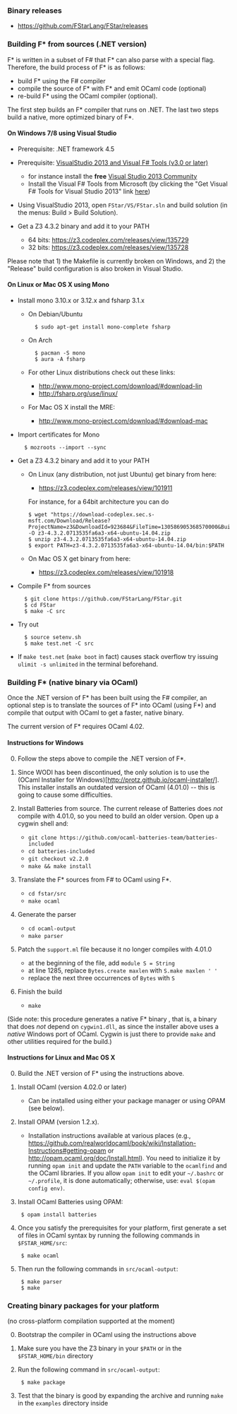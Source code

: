 ### Binary releases ###

- https://github.com/FStarLang/FStar/releases

### Building F* from sources (.NET version) ###

F* is written in a subset of F# that F* can also parse with a special flag.
Therefore, the build process of F* is as follows:

- build F* using the F# compiler
- compile the source of F* with F* and emit OCaml code (optional)
- re-build F* using the OCaml compiler (optional).

The first step builds an F* compiler that runs on .NET. The last two steps build
a native, more optimized binary of F*.

#### On Windows 7/8 using Visual Studio ####

  - Prerequisite: .NET framework 4.5

  - Prerequisite: [VisualStudio 2013 and Visual F# Tools (v3.0 or later)](http://fsharp.org/use/windows/)
    - for instance install the **free**
      [Visual Studio 2013 Community](https://www.visualstudio.com/en-us/products/visual-studio-community-vs.aspx)
    - Install the Visual F# Tools from Microsoft
      (by clicking the "Get Visual F# Tools for Visual Studio 2013"
       link [here](https://msdn.microsoft.com/en-us/vstudio/hh388569.aspx))

  - Using VisualStudio 2013, open `FStar/VS/FStar.sln` and build solution (in
      the menus: Build > Build Solution).

  - Get a Z3 4.3.2 binary and add it to your PATH
    - 64 bits: https://z3.codeplex.com/releases/view/135729
    - 32 bits: https://z3.codeplex.com/releases/view/135728

Please note that 1) the Makefile is currently broken on Windows, and 2) the
"Release" build configuration is also broken in Visual Studio.

#### On Linux or Mac OS X using Mono ####

  - Install mono 3.10.x or 3.12.x and fsharp 3.1.x

    - On Debian/Ubuntu

            $ sudo apt-get install mono-complete fsharp

    - On Arch

            $ pacman -S mono
            $ aura -A fsharp

    - For other Linux distributions check out these links:
      - http://www.mono-project.com/download/#download-lin
      - http://fsharp.org/use/linux/

    - For Mac OS X install the MRE:
      - http://www.mono-project.com/download/#download-mac

  - Import certificates for Mono

          $ mozroots --import --sync

  - Get a Z3 4.3.2 binary and add it to your PATH

    - On Linux (any distribution, not just Ubuntu) get binary from here:
      - https://z3.codeplex.com/releases/view/101911

      For instance, for a 64bit architecture you can do

          $ wget "https://download-codeplex.sec.s-msft.com/Download/Release?ProjectName=z3&DownloadId=923684&FileTime=130586905368570000&Build=20959" -O z3-4.3.2.0713535fa6a3-x64-ubuntu-14.04.zip
          $ unzip z3-4.3.2.0713535fa6a3-x64-ubuntu-14.04.zip
          $ export PATH=z3-4.3.2.0713535fa6a3-x64-ubuntu-14.04/bin:$PATH

    - On Mac OS X get binary from here:
      - https://z3.codeplex.com/releases/view/101918

  - Compile F* from sources

          $ git clone https://github.com/FStarLang/FStar.git
          $ cd FStar
          $ make -C src

  - Try out

          $ source setenv.sh
          $ make test.net -C src

  - If `make test.net` (`make boot` in fact) causes stack overflow try
    issuing `ulimit -s unlimited` in the terminal beforehand.


### Building F* (native binary via OCaml) ###

Once the .NET version of F* has been built using the F# compiler, an optional
step is to translate the sources of F* into OCaml (using F*) and compile that
output with OCaml to get a faster, native binary.

The current version of F* requires OCaml 4.02.

#### Instructions for Windows ####

0. Follow the steps above to compile the .NET version of F*.

1. Since WODI has been discontinued, the only solution is to use the (OCaml
   Installer for Windows)[http://protz.github.io/ocaml-installer/]. This
   installer installs an outdated version of OCaml (4.01.0) -- this is going to
   cause some difficulties.

2. Install Batteries from source. The current release of Batteries does *not*
   compile with 4.01.0, so you need to build an older version. Open up a cygwin
   shell and:
      * `git clone https://github.com/ocaml-batteries-team/batteries-included`
      * `cd batteries-included`
      * `git checkout v2.2.0`
      * `make && make install`

3. Translate the F* sources from F# to OCaml using F*.
      * `cd fstar/src`
      * `make ocaml`

4. Generate the parser
      * `cd ocaml-output`
      * `make parser`

5. Patch the `support.ml` file because it no longer compiles with 4.01.0
      * at the beginning of the file, add `module S = String`
      * at line 1285, replace `Bytes.create maxlen` with
        `S.make maxlen ' '`
      * replace the next three occurrences of `Bytes` with `S`

6. Finish the build
      * `make`

(Side note: this procedure generates a native F* binary , that is, a binary that
does *not* depend on `cygwin1.dll`, as since the installer above uses a
*native* Windows port of OCaml.  Cygwin is just there to provide `make` and
other utilities required for the build.)

#### Instructions for Linux and Mac OS X ####

0. Build the .NET version of F* using the instructions above.

0. Install OCaml (version 4.02.0 or later)
   - Can be installed using either your package manager or using OPAM
     (see below).

1. Install OPAM (version 1.2.x).
   - Installation instructions available at various places
     (e.g., https://github.com/realworldocaml/book/wiki/Installation-Instructions#getting-opam
     or http://opam.ocaml.org/doc/Install.html).
     You need to initialize it by running `opam init` and update the `PATH`
     variable to the `ocamlfind` and the OCaml libraries. If you allow
     `opam init` to edit your `~/.bashrc` or `~/.profile`, it is done
     automatically; otherwise, use: `eval $(opam config env)`.

2. Install OCaml Batteries using OPAM:

        $ opam install batteries

1. Once you satisfy the prerequisites for your platform,
   first generate a set of files in OCaml syntax
   by running the following commands in `$FSTAR_HOME/src`:

        $ make ocaml

2. Then run the following commands in `src/ocaml-output`:

        $ make parser
        $ make

### Creating binary packages for your platform ###

(no cross-platform compilation supported at the moment)

0. Bootstrap the compiler in OCaml using the instructions above

1. Make sure you have the Z3 binary in your `$PATH` or
   in the `$FSTAR_HOME/bin` directory

2. Run the following command in `src/ocaml-output`:

        $ make package

3. Test that the binary is good by expanding the archive and running
   `make` in the `examples` directory inside
